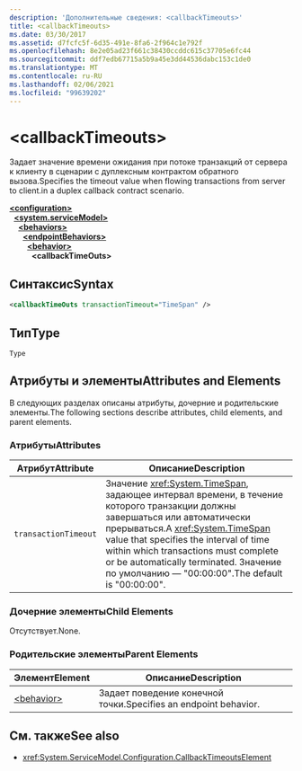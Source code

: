 ```yaml
---
description: 'Дополнительные сведения: <callbackTimeouts>'
title: <callbackTimeouts>
ms.date: 03/30/2017
ms.assetid: d7fcfc5f-6d35-491e-8fa6-2f964c1e792f
ms.openlocfilehash: 8e2e05ad23f661c38430ccddc615c37705e6fc44
ms.sourcegitcommit: ddf7edb67715a5b9a45e3dd44536dabc153c1de0
ms.translationtype: MT
ms.contentlocale: ru-RU
ms.lasthandoff: 02/06/2021
ms.locfileid: "99639202"
---
```

# \<callbackTimeouts>

<span data-ttu-id="a3561-102">Задает значение времени ожидания при потоке транзакций от сервера к клиенту в сценарии с дуплексным контрактом обратного вызова.</span><span class="sxs-lookup"><span data-stu-id="a3561-102">Specifies the timeout value when flowing transactions from server to client.in a duplex callback contract scenario.</span></span>  
  
[**\<configuration>**](../configuration-element.md)\
&nbsp;&nbsp;[**\<system.serviceModel>**](system-servicemodel.md)\
&nbsp;&nbsp;&nbsp;&nbsp;[**\<behaviors>**](behaviors.md)\
&nbsp;&nbsp;&nbsp;&nbsp;&nbsp;&nbsp;[**\<endpointBehaviors>**](endpointbehaviors.md)\
&nbsp;&nbsp;&nbsp;&nbsp;&nbsp;&nbsp;&nbsp;&nbsp;[**\<behavior>**](behavior-of-endpointbehaviors.md)\
&nbsp;&nbsp;&nbsp;&nbsp;&nbsp;&nbsp;&nbsp;&nbsp;&nbsp;&nbsp;**\<callbackTimeOuts>**  
  
## <a name="syntax"></a><span data-ttu-id="a3561-103">Синтаксис</span><span class="sxs-lookup"><span data-stu-id="a3561-103">Syntax</span></span>  
  
```xml  
<callbackTimeOuts transactionTimeout="TimeSpan" />
```  
  
## <a name="type"></a><span data-ttu-id="a3561-104">Тип</span><span class="sxs-lookup"><span data-stu-id="a3561-104">Type</span></span>  

 `Type`  
  
## <a name="attributes-and-elements"></a><span data-ttu-id="a3561-105">Атрибуты и элементы</span><span class="sxs-lookup"><span data-stu-id="a3561-105">Attributes and Elements</span></span>  

 <span data-ttu-id="a3561-106">В следующих разделах описаны атрибуты, дочерние и родительские элементы.</span><span class="sxs-lookup"><span data-stu-id="a3561-106">The following sections describe attributes, child elements, and parent elements.</span></span>  
  
### <a name="attributes"></a><span data-ttu-id="a3561-107">Атрибуты</span><span class="sxs-lookup"><span data-stu-id="a3561-107">Attributes</span></span>  
  
|<span data-ttu-id="a3561-108">Атрибут</span><span class="sxs-lookup"><span data-stu-id="a3561-108">Attribute</span></span>|<span data-ttu-id="a3561-109">Описание</span><span class="sxs-lookup"><span data-stu-id="a3561-109">Description</span></span>|  
|---------------|-----------------|  
|`transactionTimeout`|<span data-ttu-id="a3561-110">Значение <xref:System.TimeSpan>, задающее интервал времени, в течение которого транзакции должны завершаться или автоматически прерываться.</span><span class="sxs-lookup"><span data-stu-id="a3561-110">A <xref:System.TimeSpan> value that specifies the interval of time within which transactions must complete or be automatically terminated.</span></span> <span data-ttu-id="a3561-111">Значение по умолчанию — "00:00:00".</span><span class="sxs-lookup"><span data-stu-id="a3561-111">The default is "00:00:00".</span></span>|  
  
### <a name="child-elements"></a><span data-ttu-id="a3561-112">Дочерние элементы</span><span class="sxs-lookup"><span data-stu-id="a3561-112">Child Elements</span></span>  

 <span data-ttu-id="a3561-113">Отсутствует.</span><span class="sxs-lookup"><span data-stu-id="a3561-113">None.</span></span>  
  
### <a name="parent-elements"></a><span data-ttu-id="a3561-114">Родительские элементы</span><span class="sxs-lookup"><span data-stu-id="a3561-114">Parent Elements</span></span>  
  
|<span data-ttu-id="a3561-115">Элемент</span><span class="sxs-lookup"><span data-stu-id="a3561-115">Element</span></span>|<span data-ttu-id="a3561-116">Описание</span><span class="sxs-lookup"><span data-stu-id="a3561-116">Description</span></span>|  
|-------------|-----------------|  
|[\<behavior>](behavior-of-endpointbehaviors.md)|<span data-ttu-id="a3561-117">Задает поведение конечной точки.</span><span class="sxs-lookup"><span data-stu-id="a3561-117">Specifies an endpoint behavior.</span></span>|  
  
## <a name="see-also"></a><span data-ttu-id="a3561-118">См. также</span><span class="sxs-lookup"><span data-stu-id="a3561-118">See also</span></span>

- <xref:System.ServiceModel.Configuration.CallbackTimeoutsElement>
